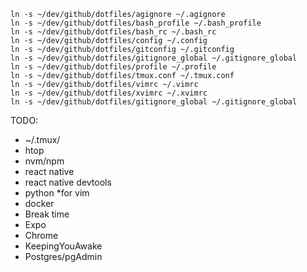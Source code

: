 ```
ln -s ~/dev/github/dotfiles/agignore ~/.agignore
ln -s ~/dev/github/dotfiles/bash_profile ~/.bash_profile
ln -s ~/dev/github/dotfiles/bash_rc ~/.bash_rc
ln -s ~/dev/github/dotfiles/config ~/.config
ln -s ~/dev/github/dotfiles/gitconfig ~/.gitconfig
ln -s ~/dev/github/dotfiles/gitignore_global ~/.gitignore_global
ln -s ~/dev/github/dotfiles/profile ~/.profile
ln -s ~/dev/github/dotfiles/tmux.conf ~/.tmux.conf
ln -s ~/dev/github/dotfiles/vimrc ~/.vimrc
ln -s ~/dev/github/dotfiles/xvimrc ~/.xvimrc
ln -s ~/dev/github/dotfiles/gitignore_global ~/.gitignore_global
```


TODO:

- ~/.tmux/
- htop
- nvm/npm
- react native
- react native devtools
- python *for vim
- docker
- Break time
- Expo
- Chrome
- KeepingYouAwake
- Postgres/pgAdmin
